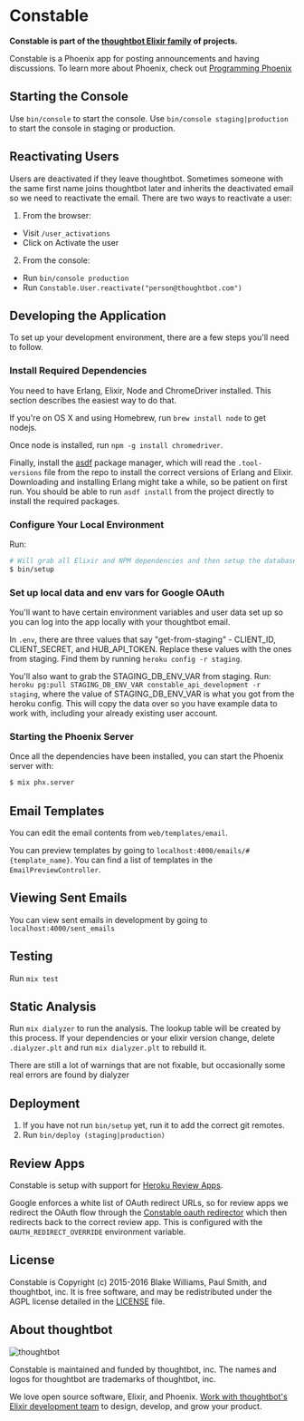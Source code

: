 # Constable

**Constable is part of the [thoughtbot Elixir family][elixir-phoenix] of projects.**

Constable is a Phoenix app for posting announcements and having discussions.
To learn more about Phoenix, check out [Programming Phoenix](https://pragprog.com/book/phoenix/programming-phoenix)

## Starting the Console

Use `bin/console` to start the console. Use `bin/console staging|production` to
start the console in staging or production.

## Reactivating Users

Users are deactivated if they leave thoughtbot. Sometimes someone with the same
first name joins thoughtbot later and inherits the deactivated email so we need
to reactivate the email. There are two ways to reactivate a user: 

1. From the browser: 
  * Visit `/user_activations`
  * Click on Activate the user

2. From the console:
  * Run `bin/console production`
  * Run `Constable.User.reactivate("person@thoughtbot.com")`

## Developing the Application

To set up your development environment, there are a few steps you'll need to
follow.

### Install Required Dependencies

You need to have Erlang, Elixir, Node and ChromeDriver installed. This section
describes the easiest way to do that.

If you're on OS X and using Homebrew, run `brew install node` to get nodejs.

Once node is installed, run `npm -g install chromedriver`.

Finally, install the [asdf] package manager, which will read the
`.tool-versions` file from the repo to install the correct versions of Erlang
and Elixir. Downloading and installing Erlang might take a while, so be patient
on first run. You should be able to run `asdf install` from the project directly
to install the required packages.

[asdf]: https://github.com/asdf-vm/asdf

### Configure Your Local Environment

Run:

  ```sh
  # Will grab all Elixir and NPM dependencies and then setup the database
  $ bin/setup
  ```

### Set up local data and env vars for Google OAuth

You'll want to have certain environment variables and user data set up so you
can log into the app locally with your thoughtbot email.

In `.env`, there are three values that say "get-from-staging" - CLIENT_ID,
CLIENT_SECRET, and HUB_API_TOKEN. Replace these values with the ones from
staging. Find them by running `heroku config -r staging`.

You'll also want to grab the STAGING_DB_ENV_VAR from staging. Run:
`heroku pg:pull STAGING_DB_ENV_VAR constable_api_development -r staging`,
where the value of STAGING_DB_ENV_VAR is what you got from the heroku config.
This will copy the data over so you have example data to work with, including
your already existing user account.

### Starting the Phoenix Server

Once all the dependencies have been installed, you can start the Phoenix
server with:

  ```sh
  $ mix phx.server
  ```

## Email Templates

You can edit the email contents from `web/templates/email`.

You can preview templates by going to `localhost:4000/emails/#{template_name}`.
You can find a list of templates in the `EmailPreviewController`.

## Viewing Sent Emails

You can view sent emails in development by going to `localhost:4000/sent_emails`

## Testing

Run `mix test`

## Static Analysis

Run `mix dialyzer` to run the analysis. The lookup table will be created by this
process. If your dependencies or your elixir version change, delete
`.dialyzer.plt` and run `mix dialyzer.plt` to rebuild it.

There are still a lot of warnings that are not fixable, but occasionally some
real errors are found by dialyzer

## Deployment

1. If you have not run `bin/setup` yet, run it to add the correct git remotes.
2. Run `bin/deploy (staging|production)`

## Review Apps

Constable is setup with support for [Heroku Review Apps].

Google enforces a white list of OAuth redirect URLs, so for review apps we
redirect the OAuth flow through the [Constable oauth redirector] which then
redirects back to the correct review app. This is configured with the
`OAUTH_REDIRECT_OVERRIDE` environment variable.

[Heroku Review Apps]: https://devcenter.heroku.com/articles/github-integration-review-apps
[Constable oauth redirector]: https://github.com/thoughtbot/constable-oauth-redirector

## License

Constable is Copyright (c) 2015-2016 Blake Williams, Paul Smith, and thoughtbot,
inc. It is free software, and may be redistributed under the AGPL license
detailed in the [LICENSE] file.

[LICENSE]: /LICENSE

## About thoughtbot

![thoughtbot](http://presskit.thoughtbot.com/images/thoughtbot-logo-for-readmes.svg)

Constable is maintained and funded by thoughtbot, inc.
The names and logos for thoughtbot are trademarks of thoughtbot, inc.

We love open source software, Elixir, and Phoenix. [Work with thoughtbot's
Elixir development team][elixir-phoenix] to design, develop, and grow your
product.

[elixir-phoenix]: https://thoughtbot.com/services/elixir-phoenix?utm_source=github
